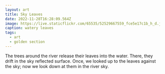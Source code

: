 ```yaml
---
layout: art
title: Sky Leaves
date: 2022-11-28T16:28:09.564Z
image: https://live.staticflickr.com/65535/52529667559_fce5e17c1b_h_d.jpg
caption: watery leaves
tags:
  - art
  - golden section
---
```

The trees around the river release their leaves into the water. There, they drift in the sky reflected surface.  Once, we looked up to the leaves against the sky; now we look down at them in the river sky.